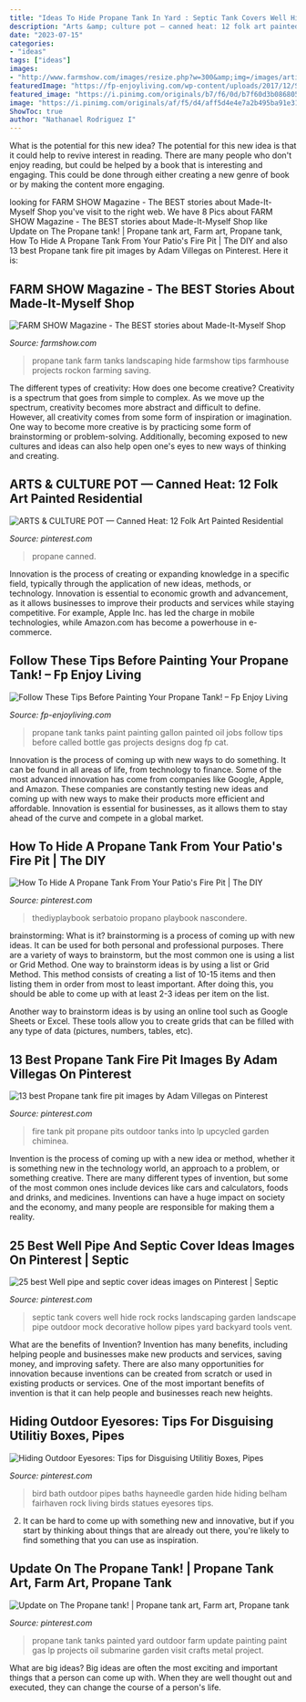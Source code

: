 ```yaml
---
title: "Ideas To Hide Propane Tank In Yard : Septic Tank Covers Well Hide Rock Rocks Landscaping Garden Landscape Pipe Outdoor Mock Decorative Hollow Pipes Yard Backyard Tools Vent"
description: "Arts &amp; culture pot — canned heat: 12 folk art painted residential"
date: "2023-07-15"
categories:
- "ideas"
tags: ["ideas"]
images:
- "http://www.farmshow.com/images/resize.php?w=300&amp;img=/images/articles/38/2/30981_l.jpg"
featuredImage: "https://fp-enjoyliving.com/wp-content/uploads/2017/12/Selecting-the-color.jpg"
featured_image: "https://i.pinimg.com/originals/b7/f6/0d/b7f60d3b086805190bbe75d7a8528640.jpg"
image: "https://i.pinimg.com/originals/af/f5/d4/aff5d4e4e7a2b495ba91e312c4d30bcd.jpg"
ShowToc: true
author: "Nathanael Rodriguez I"
---
```



What is the potential for this new idea?
The potential for this new idea is that it could help to revive interest in reading. There are many people who don't enjoy reading, but could be helped by a book that is interesting and engaging. This could be done through either creating a new genre of book or by making the content more engaging.

	

		
looking for FARM SHOW Magazine - The BEST stories about Made-It-Myself Shop you've visit to the right web. We have 8 Pics about FARM SHOW Magazine - The BEST stories about Made-It-Myself Shop like Update on The Propane tank! | Propane tank art, Farm art, Propane tank, How To Hide A Propane Tank From Your Patio&#039;s Fire Pit | The DIY and also 13 best Propane tank fire pit images by Adam Villegas on Pinterest. Here it is:
		
    
## FARM SHOW Magazine - The BEST Stories About Made-It-Myself Shop

<img loading=lazy src="http://www.farmshow.com/images/resize.php?w=300&amp;img=/images/articles/38/2/30981_l.jpg" onerror="this.onerror=null;this.src='https://tse1.mm.bing.net/th?id=OIP.ACQymba5V9QF_UgEVWAH4AAAAA&amp;pid=15.1';" alt="FARM SHOW Magazine - The BEST stories about Made-It-Myself Shop">

_Source: farmshow.com_

>propane tank farm tanks landscaping hide farmshow tips farmhouse projects rockon farming saving. 

	

The different types of creativity: How does one become creative?
Creativity is a spectrum that goes from simple to complex. As we move up the spectrum, creativity becomes more abstract and difficult to define. However, all creativity comes from some form of inspiration or imagination. One way to become more creative is by practicing some form of brainstorming or problem-solving. Additionally, becoming exposed to new cultures and ideas can also help open one's eyes to new ways of thinking and creating.

    
## ARTS &amp; CULTURE POT — Canned Heat: 12 Folk Art Painted Residential

<img loading=lazy src="https://i.pinimg.com/736x/e8/47/ae/e847aeff41d15fbb99c6ab55675067d4.jpg" onerror="this.onerror=null;this.src='https://tse2.mm.bing.net/th?id=OIP.M3AWHd-4PTvxX37B7QETYgHaE9&amp;pid=15.1';" alt="ARTS &amp; CULTURE POT — Canned Heat: 12 Folk Art Painted Residential">

_Source: pinterest.com_

>propane canned. 

	

Innovation is the process of creating or expanding knowledge in a specific field, typically through the application of new ideas, methods, or technology. Innovation is essential to economic growth and advancement, as it allows businesses to improve their products and services while staying competitive. For example, Apple Inc. has led the charge in mobile technologies, while Amazon.com has become a powerhouse in e-commerce.

    
## Follow These Tips Before Painting Your Propane Tank! – Fp Enjoy Living

<img loading=lazy src="https://fp-enjoyliving.com/wp-content/uploads/2017/12/Selecting-the-color.jpg" onerror="this.onerror=null;this.src='https://tse1.mm.bing.net/th?id=OIP.OW-2ugxRUP5EZqkuwQAruQHaGZ&amp;pid=15.1';" alt="Follow These Tips Before Painting Your Propane Tank! – Fp Enjoy Living">

_Source: fp-enjoyliving.com_

>propane tank tanks paint painting gallon painted oil jobs follow tips before called bottle gas projects designs dog fp cat. 

	

Innovation is the process of coming up with new ways to do something. It can be found in all areas of life, from technology to finance. Some of the most advanced innovation has come from companies like Google, Apple, and Amazon. These companies are constantly testing new ideas and coming up with new ways to make their products more efficient and affordable. Innovation is essential for businesses, as it allows them to stay ahead of the curve and compete in a global market.

    
## How To Hide A Propane Tank From Your Patio&#039;s Fire Pit | The DIY

<img loading=lazy src="https://i.pinimg.com/originals/b7/f6/0d/b7f60d3b086805190bbe75d7a8528640.jpg" onerror="this.onerror=null;this.src='https://tse4.mm.bing.net/th?id=OIP.G5gde7oUw5wlXTcs3MJb2wHaLH&amp;pid=15.1';" alt="How To Hide A Propane Tank From Your Patio&#039;s Fire Pit | The DIY">

_Source: pinterest.com_

>thediyplaybook serbatoio propano playbook nascondere. 

	

brainstorming: What is it?
brainstorming is a process of coming up with new ideas. It can be used for both personal and professional purposes. There are a variety of ways to brainstorm, but the most common one is using a list or Grid Method.
One way to brainstorm ideas is by using a list or Grid Method. This method consists of creating a list of 10-15 items and then listing them in order from most to least important. After doing this, you should be able to come up with at least 2-3 ideas per item on the list.

Another way to brainstorm ideas is by using an online tool such as Google Sheets or Excel. These tools allow you to create grids that can be filled with any type of data (pictures, numbers, tables, etc).

    
## 13 Best Propane Tank Fire Pit Images By Adam Villegas On Pinterest

<img loading=lazy src="https://i.pinimg.com/736x/f6/ab/4a/f6ab4a8e5ee0f5eec0e4e57278963d9b--fire-pits-shop-ideas.jpg" onerror="this.onerror=null;this.src='https://tse4.mm.bing.net/th?id=OIP.RFbIksKS4udie9Rzw_aVBwHaJ3&amp;pid=15.1';" alt="13 best Propane tank fire pit images by Adam Villegas on Pinterest">

_Source: pinterest.com_

>fire tank pit propane pits outdoor tanks into lp upcycled garden chiminea. 

	

Invention is the process of coming up with a new idea or method, whether it is something new in the technology world, an approach to a problem, or something creative. There are many different types of invention, but some of the most common ones include devices like cars and calculators, foods and drinks, and medicines. Inventions can have a huge impact on society and the economy, and many people are responsible for making them a reality.

    
## 25 Best Well Pipe And Septic Cover Ideas Images On Pinterest | Septic

<img loading=lazy src="https://i.pinimg.com/736x/5a/00/15/5a00156a0abcf0813f4e8ec6a58614bf--landscaping-tools-landscaping-around-septic-lids.jpg" onerror="this.onerror=null;this.src='https://tse2.mm.bing.net/th?id=OIP.E4sNsXpuZpU6jArhiqOZlwHaIJ&amp;pid=15.1';" alt="25 best Well pipe and septic cover ideas images on Pinterest | Septic">

_Source: pinterest.com_

>septic tank covers well hide rock rocks landscaping garden landscape pipe outdoor mock decorative hollow pipes yard backyard tools vent. 

	

What are the benefits of Invention?
Invention has many benefits, including helping people and businesses make new products and services, saving money, and improving safety. There are also many opportunities for innovation because inventions can be created from scratch or used in existing products or services. One of the most important benefits of invention is that it can help people and businesses reach new heights.

    
## Hiding Outdoor Eyesores: Tips For Disguising Utilitiy Boxes, Pipes

<img loading=lazy src="https://i.pinimg.com/originals/96/1e/4a/961e4a9b35137bd7b58eafa3fcd84226.jpg" onerror="this.onerror=null;this.src='https://tse1.mm.bing.net/th?id=OIP.3Ee4gXW8ajniHN9Z9E98yQHaHa&amp;pid=15.1';" alt="Hiding Outdoor Eyesores: Tips for Disguising Utilitiy Boxes, Pipes">

_Source: pinterest.com_

>bird bath outdoor pipes baths hayneedle garden hide hiding belham fairhaven rock living birds statues eyesores tips. 

	

2. It can be hard to come up with something new and innovative, but if you start by thinking about things that are already out there, you're likely to find something that you can use as inspiration. 

    
## Update On The Propane Tank! | Propane Tank Art, Farm Art, Propane Tank

<img loading=lazy src="https://i.pinimg.com/originals/af/f5/d4/aff5d4e4e7a2b495ba91e312c4d30bcd.jpg" onerror="this.onerror=null;this.src='https://tse2.mm.bing.net/th?id=OIP.hYHLdrnfqBfseewUaI2rcgHaFj&amp;pid=15.1';" alt="Update on The Propane tank! | Propane tank art, Farm art, Propane tank">

_Source: pinterest.com_

>propane tank tanks painted yard outdoor farm update painting paint gas lp projects oil submarine garden visit crafts metal project. 

	

What are big ideas?
Big ideas are often the most exciting and important things that a person can come up with. When they are well thought out and executed, they can change the course of a person's life.

